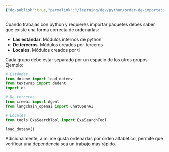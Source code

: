 ```yaml
---
{"dg-publish":true,"permalink":"/learning/dev/python/order-de-importaciones-en-python/","created":"2024-09-21T13:03","updated":"2024-09-21T13:04"}
---
```


Cuando trabajas con python y requieres importar paquetes debes saber que existe una forma correcta de ordenarlas:
- **Las estándar**. Módulos internos de python
- **De terceros**. Módulos creados por terceros
- **Locales**. Módulos creados por ti

Cada grupo debe estar separado por un espacio de los otros grupos. Ejemplo:
```py
# Estándar
from dotenv import load_dotenv
from textwrap import dedent
import os

# De terceros
from crewai import Agent
from langchain_openai import ChatOpenAI

# Locales
from tools.ExaSearchTool import ExaSearchTool

load_dotenv()
```
Adicionalmente, a mi me gusta ordenarlas por orden alfabético, permite que verificar una dependencia sea un trabajo más rápido.